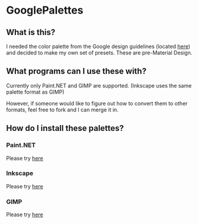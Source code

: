 GooglePalettes
======

What is this?
-----
I needed the color palette from the Google design guidelines (located [here](http://www.behance.net/gallery/Google-Visual-Assets-Guidelines-Part-1/9028077)) and decided to make my own set of presets.
These are pre-Material Design.

What programs can I use these with?
-----
Currently only Paint.NET and GIMP are supported. (Inkscape uses the same palette format as GIMP)

However, if someone would like to figure out how to convert them to other formats, feel free to fork and I can merge it in.

How do I install these palettes?
-----

### Paint.NET
Please try [here](http://www.getpaint.net/doc/latest/WorkingWithPalettes.html)

### Inkscape
Please try [here](http://wiki.inkscape.org/wiki/index.php/Frequently_asked_questions#Does_Inkscape_support_palettes.3F_Where_can_I_.22store.22_and_save_colours_for_further_use.3F)

### GIMP
Please try [here](http://docs.gimp.org/en/gimp-palette-dialog.html)